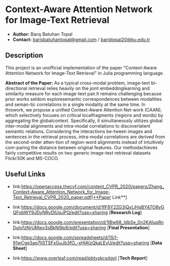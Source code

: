 # Context-Aware Attention Network for Image-Text Retrieval

* **Author:** Barış Batuhan Topal
* **Contact:** barisbatuhantopal@gmail.com / baristopal20@ku.edu.tr

## Description

This project is an unofficial implementation of the paper "Context-Aware Attention Network for Image-Text Retrieval" in Julia programming language. 

**Abstract of the Paper:** As a typical cross-modal problem,  image-text bi-directional retrieval relies heavily on the joint embeddinglearning and similarity measure for each image-text pair.It remains challenging because prior works seldom exploresemantic correspondences between modalities and seman-tic correlations in a single modality at the same time. In thiswork, we propose a unified Context-Aware Attention Net-work (CAAN), which selectively focuses on critical localfragments (regions and words) by aggregating the globalcontext. Specifically, it simultaneously utilizes global inter-modal alignments and intra-modal correlations to discoverlatent semantic relations. Considering the interactions be-tween images and sentences in the retrieval process, intra-modal correlations are derived from the second-order atten-tion of region-word alignments instead of intuitively com-paring the distance between original features. Our methodachieves fairly competitive results on two generic image-text retrieval datasets Flickr30K and MS-COCO.

## Useful Links

* link:https://openaccess.thecvf.com/content_CVPR_2020/papers/Zhang_Context-Aware_Attention_Network_for_Image-Text_Retrieval_CVPR_2020_paper.pdf[**Paper Link**]

* link:https://docs.google.com/document/d/1fF8Y2ZG3iQvLiHqBY47O8yGQFobWY9JDyNRvDlUqJPQ/edit?usp=sharing [**Research Log**]

* link:https://docs.google.com/presentation/d/1lBw68_IdbSe_0n2KAlupRnDulvfzNrUMwx3sBkNl9p8/edit?usp=sharing [**Final Presentation**]

* link:https://docs.google.com/spreadsheets/d/1Si1-91wCge3aq7liSTSFxGuJb3fO_-xHlAIzQkaLEyU/edit?usp=sharing [**Data Sheet**]

* link:https://www.overleaf.com/read/pbtyskcsdgyt [**Tech Report**]



